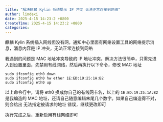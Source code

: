 ```yaml
---
title: "解决麒麟 Kylin 系统提示 IP 冲突 无法正常连接到网络"
author: lindexi
date: 2025-4-15 14:23:2 +0800
CreateTime: 2025-4-15 14:23:2 +0800
categories: 
---
```


麒麟 Kylin 系统插入网线但没有网，通知中心里面有网络设置工具的网络提示消息，消息内容是 IP 冲突，无法正常连接到网络

<!--more-->


<!-- 发布 -->
<!-- 博客 -->

我遇到的问题是 MAC 地址冲突导致的 IP 地址冲突，解决方法很简单，只需先进入到设置里面，先禁用有线网络，然后再执行以下命令，修改 MAC 地址

```
sudo ifconfig eth0 down
sudo ifconfig eth0 hw ether 1E:ED:19:25:1A:B2
sudo ifconfig eth0 up
```

以上命令行中，请将 eth0 换成你自己的有线网卡名，以上的 `1E:ED:19:25:1A:B2` 是我编造的 MAC 地址，还请自己随意编辑末尾几个数字。如果自己编造得不对，则会给出 无法指定被请求的地址 错误，继续更改即可

执行完成之后，重新启用有线网络即可

